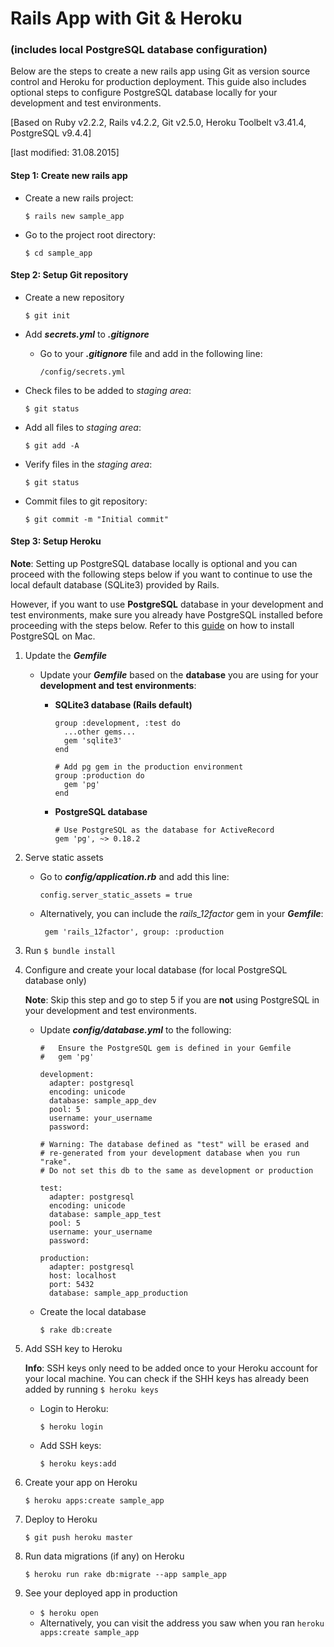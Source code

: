 # Rails App with Git & Heroku 
### (includes local PostgreSQL database configuration)

Below are the steps to create a new rails app using Git as version source control and Heroku for production deployment. This guide also includes optional steps to configure PostgreSQL database locally for your development and test environments.

[Based on Ruby v2.2.2, Rails v4.2.2, Git v2.5.0, Heroku Toolbelt v3.41.4, PostgreSQL v9.4.4]

[last modified: 31.08.2015]

#### Step 1: Create new rails app

* Create a new rails project:
  ```
  $ rails new sample_app
  ```
* Go to the project root directory:
  ```
  $ cd sample_app
  ```
#### Step 2: Setup Git repository

* Create a new repository
  ```
  $ git init
  ```
* Add **_secrets.yml_** to **_.gitignore_** 
  * Go to your **_.gitignore_** file and add in the following line:

     ```
     /config/secrets.yml
     ```
* Check files to be added to *staging area*:

    ```
    $ git status
    ```
* Add all files to *staging area*:

   ```
   $ git add -A
   ```
* Verify files in the *staging area*:

   ```
   $ git status
   ```
* Commit files to git repository:

  ```
  $ git commit -m "Initial commit"
  ```

#### Step 3: Setup Heroku
**Note**: Setting up PostgreSQL database locally is optional and you can proceed with the following steps below if you want to continue to use the local default database (SQLite3) provided by Rails.

However, if you want to use **PostgreSQL** database in your development and test environments, make sure you already have PostgreSQL installed before proceeding with the steps below. Refer to this [guide](http://www.gotealeaf.com/blog/how-to-install-postgresql-on-a-mac) on how to install PostgreSQL on Mac.



1. Update the **_Gemfile_**
    * Update your **_Gemfile_** based on the **database** you are using for your **development and test environments**:
      * **SQLite3 database (Rails default)**
        ```
        group :development, :test do
          ...other gems...
          gem 'sqlite3'
        end
        
        # Add pg gem in the production environment 
        group :production do 
          gem 'pg'
        end
        ```

      * **PostgreSQL database**

        ```
        # Use PostgreSQL as the database for ActiveRecord 
        gem 'pg', ~> 0.18.2
        ```
2. Serve static assets
   * Go to **_config/application.rb_** and add this line: 
     ```
     config.server_static_assets = true
     ```
   * Alternatively, you can include the *rails_12factor* gem in your **_Gemfile_**:

        ```
         gem 'rails_12factor', group: :production
        ```
3. Run `$ bundle install`
4. Configure and create your local database (for local PostgreSQL database only)
    
    **Note**: Skip this step and go to step 5 if you are **not** using PostgreSQL in your development and test environments.
   * Update **_config/database.yml_** to the following:
     ```
     #   Ensure the PostgreSQL gem is defined in your Gemfile
     #   gem 'pg'
     
     development:
       adapter: postgresql
       encoding: unicode
       database: sample_app_dev
       pool: 5
       username: your_username
       password:

     # Warning: The database defined as "test" will be erased and
     # re-generated from your development database when you run "rake".
     # Do not set this db to the same as development or production

     test:
       adapter: postgresql
       encoding: unicode
       database: sample_app_test
       pool: 5
       username: your_username
       password:

     production:
       adapter: postgresql
       host: localhost
       port: 5432
       database: sample_app_production
     ```
     
   * Create the local database
      ```
      $ rake db:create
      ```
5. Add SSH key to Heroku
    
   **Info**: SSH keys only need to be added once to your Heroku account for your local machine. You can check if the SHH keys has already been added by running `$ heroku keys`
   * Login to Heroku:

      ```
      $ heroku login
      ```
   * Add SSH keys:

      ```
      $ heroku keys:add
      ```
6. Create your app on Heroku

    ```
    $ heroku apps:create sample_app
    ```
7. Deploy to Heroku

    ```
    $ git push heroku master
    ```
8. Run data migrations (if any) on Heroku

    ```
    $ heroku run rake db:migrate --app sample_app
    ```
9. See your deployed app in production
   * `$ heroku open`
   * Alternatively, you can visit the address you saw when you ran `heroku apps:create sample_app`
